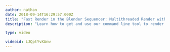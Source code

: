 ```yaml
---
author: nathan
date: 2018-09-14T16:29:57.000Z
title: "Fast Render in the Blender Sequencer: Multithreaded Render with BPSrender cli (tutorial)"
description: "Learn how to get and use our command line tool to render videos from Blender with multiple CPU cores!"

type: video

videoid: LJQptYvXAnw
---
```


